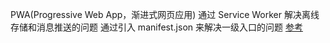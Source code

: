 PWA(Progressive Web App，渐进式网页应用)
通过 Service Worker 解决离线存储和消息推送的问题
通过引入 manifest.json 来解决一级入口的问题
[参考](https://blog.poetries.top/browser-working-principle/guide/part5/lesson27.html#web-%E5%BA%94%E7%94%A8-vs-%E6%9C%AC%E5%9C%B0%E5%BA%94%E7%94%A8)